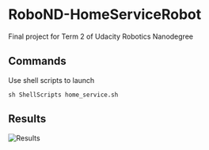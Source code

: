 # RoboND-HomeServiceRobot

Final project for Term 2 of Udacity Robotics Nanodegree

## Commands

Use shell scripts to launch

```
sh ShellScripts home_service.sh
```

## Results

![Results](https://raw.githubusercontent.com/iamfiscus/RoboND-HomeServiceRobot/master/results.gif)
